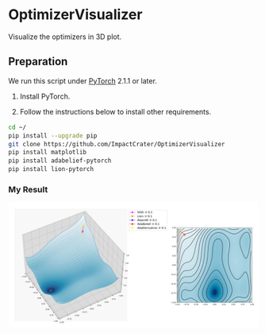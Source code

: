 # OptimizerVisualizer
Visualize the optimizers in 3D plot.

## Preparation
We run this script under [PyTorch](https://pytorch.org/) 2.1.1 or later.

1. Install PyTorch.

1. Follow the instructions below to install other requirements.
```bash
cd ~/
pip install --upgrade pip
git clone https://github.com/ImpactCrater/OptimizerVisualizer 
pip install matplotlib
pip install adabelief-pytorch
pip install lion-pytorch
```

### My Result
<div align="center">
	<img src="plots/Optimizers (Custom).gif"/>
</div>
</a>
